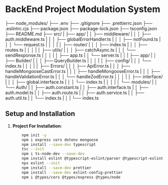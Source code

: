 # BackEnd Project Modulation System



├── node_modules/
├── .env
├── .gitignore
├── .prettierrc.json
├── .eslintrc.cjs
├── package.json
├── package-lock.json
├── tsconfig.json
├── README.md
├── src/
| ├── app/
| │ ├── middleware/
| │ │ ├── auth.middleware.ts
| │ │ ├── globalErrorHandler.ts
| │ │ ├── notFound.ts
| │ │ └── request.ts
| │ │
| │ ├── router/
| │ │ ├── index.ts
| │ │ ├── routes.ts
| │ │
| │ ├── utils/
| │ │ ├── catchAsync.ts
| │ │ └── sendResponse.ts
| │ │
| │ ├── app.ts
| │ └── server.ts
| │
| ├── app/
| │ ├── Builder/
| │ │ ├── QueryBuilder.ts
| │ │
| │ ├── config/
| │ │ └── index.ts
| │ │
| │ ├── Errors/
| │ │ ├── ApiError.ts
| │ │ ├── handleMongooseCastError.ts
| │ │ ├── handleMongooseError.ts
| │ │ ├── handleValidationError.ts
| │ │ └── handleZodError.ts
| │ │
| │ ├── interface/
| │ │ ├── global.interface.ts
| │ │ └── index.ts
| │ │
| │ └── modules/
| │     └── Auth/
| │         ├── auth.constant.ts
| │         ├── auth.interface.ts
| │         ├── auth.model.ts
| │         ├── auth.route.ts
| │         ├── auth.service.ts
| │         ├── auth.util.ts
| │         └── index.ts
| │
| └── index.ts



## Setup and Installation

1.  **Project For Installation**:

    ```bash
        npm init -y
        npm i express cors dotenv mongoose
        npm install --save-dev typescript 
        tsc --init  
        npm i ts-node-dev --save-dev 
        npm install eslint @typescript-eslint/parser @typescript-eslint/eslint-plugin --save-dev 
        npx eslint --init 
        npm install --save-dev prettier
        npm install --save-dev eslint-config-prettier
        npm i @types/cors @types/express @types/node 
    ```